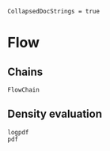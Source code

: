 ```@meta
CollapsedDocStrings = true
```


# Flow

## Chains

```@docs
FlowChain
```

## Density evaluation

```@docs
logpdf
pdf
```


